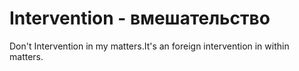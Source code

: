 # Intervention - вмешательство

Don't Intervention in my matters.It's an foreign intervention in within matters.
